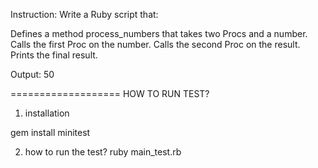 Instruction:
Write a Ruby script that:

Defines a method process_numbers that takes two Procs and a number.
Calls the first Proc on the number.
Calls the second Proc on the result.
Prints the final result.

Output:
50

===================
HOW TO RUN TEST?

1. installation

gem install minitest

2. how to run the test?
   ruby main_test.rb
